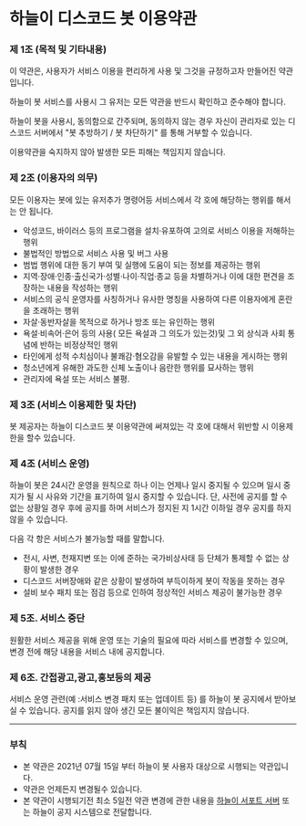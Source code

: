 # 하늘이 디스코드 봇 이용약관

### 제 1조 (목적 및 기타내용)
이 약관은, 사용자가 서비스 이용을 편리하게 사용 및 그것을 규정하고자 만들어진 약관 입니다.

하늘이 봇 서비스를 사용시 그 유저는 모든 약관을 반드시 확인하고 준수해야 합니다.

하늘이 봇을 사용시, 동의함으로 간주되며, 동의하지 않는 경우 자신이 관리자로 있는 디스코드 서버에서 "봇 추방하기 / 봇 차단하기" 를 통해 거부할 수 있습니다.

이용약관을 숙지하지 않아 발생한 모든 피해는 책임지지 않습니다.

### 제 2조 (이용자의 의무)
모든 이용자는 봇에 있는 유저추가 명령어등 서비스에서 각 호에 해당하는 행위를 해서는 안 됩니다.
+ 악성코드, 바이러스 등의 프로그램을 설치·유포하여 고의로 서비스 이용을 저해하는 행위
+ 불법적인 방법으로 서비스 사용 및 버그 사용
+ 범법 행위에 대한 동기 부여 및 실행에 도움이 되는 정보를 제공하는 행위
+ 지역·장애·인종·출신국가·성별·나이·직업·종교 등을 차별하거나 이에 대한 편견을 조장하는 내용을 작성하는 행위
+ 서비스의 공식 운영자를 사칭하거나 유사한 명칭을 사용하여 다른 이용자에게 혼란을 초래하는 행위
+ 자살·동반자살을 목적으로 하거나 방조 또는 유인하는 행위
+ 욕설·비속어·은어 등의 사용( 모든 욕설과 그 의도가 있는것)및 그 외 상식과 사회 통념에 반하는 비정상적인 행위
+ 타인에게 성적 수치심이나 불쾌감·혐오감을 유발할 수 있는 내용을 게시하는 행위
+ 청소년에게 유해한 과도한 신체 노출이나 음란한 행위를 묘사하는 행위
+ 관리자에 욕설 또는 서비스 불평.

### 제 3조 (서비스 이용제한 및 차단)
봇 제공자는 하늘이 디스코드 봇 이용약관에 써져있는 각 호에 대해서 위반할 시 이용제한을 할수 있습니다.

### 제 4조 (서비스 운영)
하늘이 봇은 24시간 운영을 원칙으로 하나 이는 언제나 일시 중지될 수 있으며 일시 중지가 될 시 사유와 기간을 표기하여 일시 중지할 수 있습니다. 단, 사전에 공지를 할 수 없는 상황일 경우 후에 공지를 하며 서비스가 정지된 지 1시간 이하일 경우 공지를 하지 않을 수 있습니다.

다음 각 항은 서비스가 불가능할 때를 말합니다.

+ 전시, 사변, 천재지변 또는 이에 준하는 국가비상사태 등 단체가 통제할 수 없는 상황이 발생한 경우
+ 디스코드 서버장애와 같은 상황이 발생하여 부득이하게 봇이 작동을 못하는 경우
+ 설비 보수 패치 또는 점검 등으로 인하여 정상적인 서비스 제공이 불가능한 경우

### 제 5조. 서비스 중단
원활한 서비스 제공을 위해 운영 또는 기술의 필요에 따라 서비스를 변경할 수 있으며, 변경 전에 해당 내용을 서비스 내에 공지합니다.


### 제 6조. 간접광고,광고,홍보등의 제공
서비스 운영 관련(예 :서비스 변경 패치 또는 업데이트 등) 를 하늘이 봇 공지에서 받아보실 수 있습니다. 공지를 읽지 않아 생긴 모든 불이익은 책임지지 않습니다.

----------------------------------------------

### 부칙
+ 본 약관은 2021년 07월 15일 부터 하늘이 봇 사용자 대상으로 시행되는 약관입니다.
+ 약관은 언제든지 변경될수 있습니다.
+ 본 약관이 시행되기전 최소 5일전 약관 변경에 관한 내용을 [하늘이 서포트 서버](https://discord.gg/sSH5KnT9zv) 또는 하늘이 공지 시스템으로 전달합니다.
